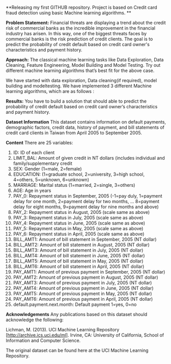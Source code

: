 **Releasing my first GITHUB repository. Project is based on Credit card fraud detection using basic Machine learning algorithms. **

**Problem Statement:**
Financial threats are displaying a trend about the credit risk of commercial banks as the
incredible improvement in the financial industry has arisen. In this way, one of the
biggest threats faces by commercial banks is the risk prediction of credit clients. The
goal is to predict the probability of credit default based on credit card owner's
characteristics and payment history.

**Approach:** The classical machine learning tasks like Data Exploration, Data Cleaning,
Feature Engineering, Model Building and Model Testing. Try out different machine
learning algorithms that’s best fit for the above case.

We have started with data exploration, Data cleaning(if required), model building and modeltesting. We have implemented 3 different Machine learning algorithms, which are as follows :


      

**Results:** You have to build a solution that should able to predict the probability of credit
default based on credit card owner’s characteristics and payment history.


**Dataset Information**
This dataset contains information on default payments, demographic factors, credit data, history of payment, and bill statements of credit card clients in Taiwan from April 2005 to September 2005.

**Content**
There are 25 variables:

1.	ID: ID of each client
2.	LIMIT_BAL: Amount of given credit in NT dollars (includes individual and family/supplementary credit
3.	SEX: Gender (1=male, 2=female)
4.	EDUCATION: (1=graduate school, 2=university, 3=high school, 4=others, 5=unknown, 6=unknown)
5.	MARRIAGE: Marital status (1=married, 2=single, 3=others)
6.	AGE: Age in years
7.	PAY_0: Repayment status in September, 2005 (-1=pay duly, 1=payment delay for one month, 2=payment delay for two months, … 8=payment delay for eight months,             9=payment delay for nine months and above)
8.	PAY_2: Repayment status in August, 2005 (scale same as above)
9.	PAY_3: Repayment status in July, 2005 (scale same as above)
10.	PAY_4: Repayment status in June, 2005 (scale same as above)
11.	PAY_5: Repayment status in May, 2005 (scale same as above)
12.	PAY_6: Repayment status in April, 2005 (scale same as above)
13.	BILL_AMT1: Amount of bill statement in September, 2005 (NT dollar)
14.	BILL_AMT2: Amount of bill statement in August, 2005 (NT dollar)
15.	BILL_AMT3: Amount of bill statement in July, 2005 (NT dollar)
16.	BILL_AMT4: Amount of bill statement in June, 2005 (NT dollar)
17.	BILL_AMT5: Amount of bill statement in May, 2005 (NT dollar)
18.	BILL_AMT6: Amount of bill statement in April, 2005 (NT dollar)
19.	PAY_AMT1: Amount of previous payment in September, 2005 (NT dollar)
20.	PAY_AMT2: Amount of previous payment in August, 2005 (NT dollar)
21.	PAY_AMT3: Amount of previous payment in July, 2005 (NT dollar)
22.	PAY_AMT4: Amount of previous payment in June, 2005 (NT dollar)
23.	PAY_AMT5: Amount of previous payment in May, 2005 (NT dollar)
24.	PAY_AMT6: Amount of previous payment in April, 2005 (NT dollar)
25.	default.payment.next.month: Default payment 1=yes, 0=no


**Acknowledgements**
Any publications based on this dataset should acknowledge the following:

Lichman, M. (2013). UCI Machine Learning Repository [http://archive.ics.uci.edu/ml]. Irvine, CA: University of California, School of Information and Computer Science.

The original dataset can be found here at the UCI Machine Learning Repository.

